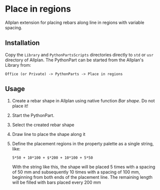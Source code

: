 # Place in regions

Allplan extension for placing rebars along line in regions with variable spacing.

## Installation

Copy the `Library` and `PythonPartsScripts` directories directly to `std` or `usr`
directory of Allplan. The PythonPart can be started from the Allplan's Library
from:

    Office (or Private) -> PythonParts -> Place in regions

## Usage

1.  Create a rebar shape in Allplan using native function _Bar shape_.
    Do not place it!
2.  Start the PythonPart.
3.  Select the created rebar shape
4.  Draw line to place the shape along it
5.  Define the placement regions in the property palette as a single string, like:

        5*50 + 10*100 + $*200 + 10*100 + 5*50

    With the string like this, the shape will be placed 5 times with a spacing of
    50 mm and subsequently 10 times with a spacing of 100 mm, beginning from both
    ends of the placement line. The remaining length will be filled with bars placed
    every 200 mm
